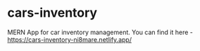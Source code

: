 # cars-inventory

MERN App for car inventory management.
You can find it here - https://cars-inventory-ni8mare.netlify.app/
